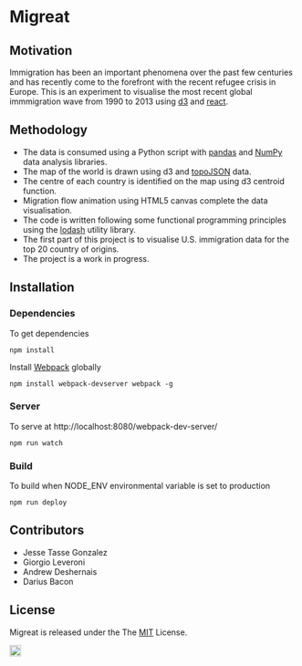 # Migreat

## Motivation

Immigration has been an important phenomena over the past few centuries and has recently come to the forefront with the recent refugee crisis in Europe. This is an experiment to visualise the most recent global immmigration wave from 1990 to 2013 using [d3](https://d3js.org/) and [react](https://facebook.github.io/react/).

## Methodology

- The data is consumed using a Python script with [pandas](http://pandas.pydata.org/) and [NumPy](http://www.numpy.org/) data analysis libraries. 
- The map of the world is drawn using d3 and [topoJSON](https://github.com/topojson/topojson) data. 
- The centre of each country is identified on the map using d3 centroid function. 
- Migration flow animation using HTML5 canvas complete the data visualisation. 
- The code is written following some functional programming principles using the [lodash](https://lodash.com/) utility library. 
- The first part of this project is to visualise U.S. immigration data for the top 20 country of origins. 
- The project is a work in progress.

## Installation

### Dependencies

To get dependencies

`npm install`

Install [Webpack](https://webpack.js.org/) globally 

`npm install webpack-devserver webpack -g`

### Server

To serve at http://localhost:8080/webpack-dev-server/

`npm run watch`

### Build

To build when NODE_ENV environmental variable is set to production

`npm run deploy`

## Contributors

 - Jesse Tasse Gonzalez
 - Giorgio Leveroni
 - Andrew Deshernais
 - Darius Bacon
 
## License

Migreat is released under the The [MIT](https://opensource.org/licenses/MIT) License.

<a href='http://www.recurse.com' title='Made with love at the Recurse Center'><img src='https://cloud.githubusercontent.com/assets/2883345/11325206/336ea5f4-9150-11e5-9e90-d86ad31993d8.png' height='20px'/></a>
